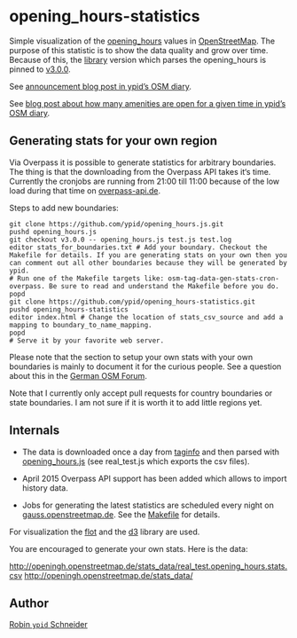 # opening_hours-statistics

Simple visualization of the [opening_hours][Key:opening_hours] values in [OpenStreetMap](http://openstreetmap.org).
The purpose of this statistic is to show the data quality and grow over time. Because of this, the [library][oh-lib] version which parses the opening_hours is pinned to [v3.0.0](https://github.com/ypid/opening_hours.js/releases/tag/v3.0.0).

See [announcement blog post in ypid’s OSM diary](https://www.openstreetmap.org/user/ypid/diary/23881).

See [blog post about how many amenities are open for a given time in ypid’s OSM diary](https://www.openstreetmap.org/user/ypid/diary/34881).

## Generating stats for your own region

Via Overpass it is possible to generate statistics for arbitrary boundaries. The thing is that the downloading from the Overpass API takes it‘s time. Currently the cronjobs are running from 21:00 till 11:00 because of the low load during that time on [overpass-api.de](http://overpass-api.de/munin/localdomain/localhost.localdomain/load.html).

Steps to add new boundaries:

    git clone https://github.com/ypid/opening_hours.js.git
    pushd opening_hours.js
    git checkout v3.0.0 -- opening_hours.js test.js test.log
    editor stats_for_boundaries.txt # Add your boundary. Checkout the Makefile for details. If you are generating stats on your own then you can comment out all other boundaries because they will be generated by ypid.
    # Run one of the Makefile targets like: osm-tag-data-gen-stats-cron-overpass. Be sure to read and understand the Makefile before you do.
    popd
    git clone https://github.com/ypid/opening_hours-statistics.git
    pushd opening_hours-statistics
    editor index.html # Change the location of stats_csv_source and add a mapping to boundary_to_name_mapping.
    popd
    # Serve it by your favorite web server.

Please note that the section to setup your own stats with your own boundaries is mainly to document it for the curious people. See a question about this in the [German OSM Forum](http://forum.openstreetmap.org/viewtopic.php?pid=498349#p498349).

Note that I currently only accept pull requests for country boundaries or state boundaries. I am not sure if it is worth it to add little regions yet.

## Internals

* The data is downloaded once a day from [taginfo][] and then parsed with [opening_hours.js][oh-lib] (see real_test.js which exports the csv files).

* April 2015 Overpass API support has been added which allows to import history data.

* Jobs for generating the latest statistics are scheduled every night on [gauss.openstreetmap.de](https://wiki.openstreetmap.org/wiki/FOSSGIS/Server/Projects/opening_hours.js). See the [Makefile](https://github.com/ypid/opening_hours.js/blob/master/Makefile) for details.

For visualization the [flot][flot-lib] and the [d3][d3-lib] library are used.

You are encouraged to generate your own stats. Here is the data:

http://openingh.openstreetmap.de/stats_data/real_test.opening_hours.stats.csv
http://openingh.openstreetmap.de/stats_data/

## Author
[Robin `ypid` Schneider](http://wiki.openstreetmap.org/wiki/User:Ypid)

<!-- Link definitions {{{ -->
[Key:opening_hours]: http://wiki.openstreetmap.org/wiki/Key:opening_hours
[flot-lib]: https://github.com/flot/flot
[d3-lib]: https://github.com/mbostock/d3
[oh-lib]: https://github.com/ypid/opening_hours.js
[taginfo]: http://taginfo.openstreetmap.org/
[real_test.js]: https://github.com/ypid/opening_hours.js/blob/master/real_test.js
[opening_hours_map]: https://github.com/ypid/opening_hours_map
<!-- }}} -->
